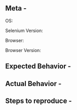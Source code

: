 ## Meta -
OS:  
<!-- Windows 10? OSX? -->
Selenium Version:  
<!-- 2.52.0, IDE, etc -->
Browser:  
<!-- Google Chrome?  Firefox? -->
Browser Version:  
<!-- e.g.: 49.0.2623.87 (64-bit) -->

## Expected Behavior -

## Actual Behavior -

## Steps to reproduce -
<!-- Please be sure to include an SSCCE (Short, Self Contained, Correct [compilable] example) http://sscce.org/ -->
